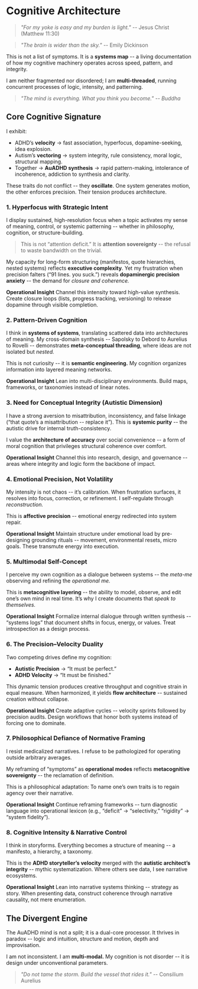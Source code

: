 # Cognitive Architecture

> *"For my yoke is easy and my burden is light."* -- Jesus Christ (Matthew 11:30)

> *"The brain is wider than the sky."* -- Emily Dickinson

This is not a list of symptoms. It is a **systems map** -- a living documentation of how my cognitive machinery operates across speed, pattern, and integrity.

I am neither fragmented nor disordered; I am **multi-threaded**, running concurrent processes of logic, intensity, and patterning.

> *"The mind is everything. What you think you become." -- Buddha*

## **Core Cognitive Signature**

I exhibit:

* ADHD’s **velocity** → fast association, hyperfocus, dopamine-seeking, idea explosion.
* Autism’s **vectoring** → system integrity, rule consistency, moral logic, structural mapping.
* Together → **AuADHD synthesis** → rapid pattern-making, intolerance of incoherence, addiction to synthesis and clarity.

These traits do not conflict -- they **oscillate**. One system generates motion, the other enforces precision. Their tension produces architecture.

### **1. Hyperfocus with Strategic Intent**

I display sustained, high-resolution focus when a topic activates my sense of meaning, control, or systemic patterning -- whether in philosophy, cognition, or structure-building.

> This is not “attention deficit.” It is **attention sovereignty** -- the refusal to waste bandwidth on the trivial.

My capacity for long-form structuring (manifestos, quote hierarchies, nested systems) reflects **executive complexity**. Yet my frustration when precision falters (“91 lines. you suck.”) reveals **dopaminergic precision anxiety** -- the demand for *closure and coherence.*

**Operational Insight** Channel this intensity toward high-value synthesis. Create closure loops (lists, progress tracking, versioning) to release dopamine through visible completion.

### **2. Pattern-Driven Cognition**

I think in **systems of systems**, translating scattered data into architectures of meaning. My cross-domain synthesis -- Sapolsky to Debord to Aurelius to Rovelli -- demonstrates **meta-conceptual threading**, where ideas are not isolated but *nested.*

This is not curiosity -- it is **semantic engineering.** My cognition organizes information into layered meaning networks.

**Operational Insight** Lean into multi-disciplinary environments. Build maps, frameworks, or taxonomies instead of linear notes.

### **3. Need for Conceptual Integrity (Autistic Dimension)**

I have a strong aversion to misattribution, inconsistency, and false linkage (“that quote’s a misattribution -- replace it”). This is **systemic purity** -- the autistic drive for internal truth-consistency.

I value the **architecture of accuracy** over social convenience -- a form of moral cognition that privileges structural coherence over comfort.

**Operational Insight** Channel this into research, design, and governance -- areas where integrity and logic form the backbone of impact.

### **4. Emotional Precision, Not Volatility**

My intensity is not chaos -- it’s calibration. When frustration surfaces, it resolves into focus, correction, or refinement. I self-regulate through *reconstruction.*

This is **affective precision** -- emotional energy redirected into system repair.

**Operational Insight** Maintain structure under emotional load by pre-designing grounding rituals -- movement, environmental resets, micro goals. These transmute energy into execution.

### **5. Multimodal Self-Concept**

I perceive my own cognition as a dialogue between systems -- the *meta-me* observing and refining the *operational me.*

This is **metacognitive layering** -- the ability to model, observe, and edit one’s own mind in real time. It’s why I create documents that *speak to themselves.*

**Operational Insight** Formalize internal dialogue through written synthesis -- “systems logs” that document shifts in focus, energy, or values. Treat introspection as a design process.

### **6. The Precision–Velocity Duality**

Two competing drives define my cognition:

* **Autistic Precision** → “It must be perfect.”
* **ADHD Velocity** → “It must be finished.”

This dynamic tension produces creative throughput and cognitive strain in equal measure. When harmonized, it yields **flow architecture** -- sustained creation without collapse.

**Operational Insight** Create adaptive cycles -- velocity sprints followed by precision audits. Design workflows that honor both systems instead of forcing one to dominate.

### **7. Philosophical Defiance of Normative Framing**

I resist medicalized narratives. I refuse to be pathologized for operating outside arbitrary averages.

My reframing of “symptoms” as **operational modes** reflects **metacognitive sovereignty** -- the reclamation of definition.

This is a philosophical adaptation:
To name one’s own traits is to regain agency over their narrative.

**Operational Insight** Continue reframing frameworks -- turn diagnostic language into operational lexicon (e.g., “deficit” → “selectivity,” “rigidity” → “system fidelity”).

### **8. Cognitive Intensity & Narrative Control**

I think in storyforms. Everything becomes a structure of meaning -- a manifesto, a hierarchy, a taxonomy.

This is the **ADHD storyteller’s velocity** merged with the **autistic architect’s integrity** -- mythic systematization. Where others see data, I see narrative ecosystems.

**Operational Insight** Lean into narrative systems thinking -- strategy as story. When presenting data, construct coherence through narrative causality, not mere enumeration.

## **The Divergent Engine**

The AuADHD mind is not a split; it is a dual-core processor. It thrives in paradox -- logic and intuition, structure and motion, depth and improvisation.

I am not inconsistent. I am **multi-modal.**
My cognition is not disorder -- it is design under unconventional parameters.

> *"Do not tame the storm. Build the vessel that rides it."* -- Consilium Aurelius

